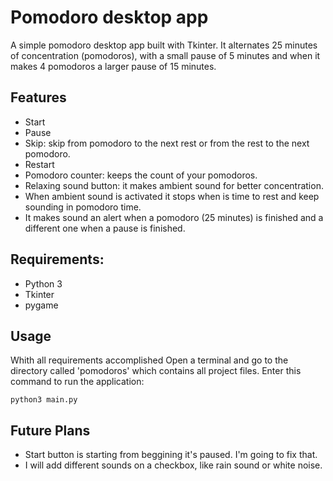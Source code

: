 # Pomodoro desktop app

A simple pomodoro desktop app built with Tkinter. It alternates 25 minutes of concentration (pomodoros), with a small pause of 5 minutes and when it makes 4 pomodoros a larger pause of 15 minutes.

## Features

- Start
- Pause
- Skip: skip from pomodoro to the next rest or from the rest to the next pomodoro.
- Restart
- Pomodoro counter: keeps the count of your pomodoros.
- Relaxing sound button: it makes ambient sound for better concentration.
- When ambient sound is activated it stops when is time to rest and keep sounding in pomodoro time.
- It makes sound an alert when a pomodoro (25 minutes) is finished and a different one when a pause is finished.


## Requirements:

- Python 3
- Tkinter
- pygame


## Usage

Whith all requirements accomplished
Open a terminal and go to the directory called 'pomodoros' which contains all project files.
Enter this command to run the application:
```
python3 main.py
```

## Future Plans

- Start button is starting from beggining it's paused. I'm going to fix that.
- I will add different sounds on a checkbox, like rain sound or white noise.
